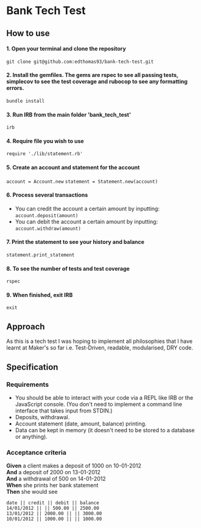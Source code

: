 # Bank Tech Test

## How to use

#### 1. Open your terminal and clone the repository
`git clone git@github.com:edthomas93/bank-tech-test.git`

#### 2. Install the gemfiles. The gems are rspec to see all passing tests, simplecov to see the test coverage and rubocop to see any formatting errors.
`bundle install`

#### 3. Run IRB from the main folder 'bank_tech_test'
`irb`

#### 4. Require file you wish to use
`require './lib/statement.rb'`

#### 5. Create an account and statement for the account
`account = Account.new`
`statement = Statement.new(account)`

#### 6. Process several transactions
* You can credit the account a certain amount by inputting:
  `account.deposit(amount)`
* You can debit the account a certain amount by inputting:
  `account.withdraw(amount)`

#### 7. Print the statement to see your history and balance
`statement.print_statement`

#### 8. To see the number of tests and test coverage
`rspec`


#### 9. When finished, exit IRB
`exit`

## Approach

As this is a tech test I was hoping to implement all philosophies that I have learnt at Maker's so far i.e. Test-Driven, readable, modularised, DRY code.

## Specification

### Requirements

* You should be able to interact with your code via a REPL like IRB or the JavaScript console.  (You don't need to implement a command line interface that takes input from STDIN.)
* Deposits, withdrawal.
* Account statement (date, amount, balance) printing.
* Data can be kept in memory (it doesn't need to be stored to a database or anything).

### Acceptance criteria

**Given** a client makes a deposit of 1000 on 10-01-2012  
**And** a deposit of 2000 on 13-01-2012  
**And** a withdrawal of 500 on 14-01-2012  
**When** she prints her bank statement  
**Then** she would see

```
date || credit || debit || balance
14/01/2012 || || 500.00 || 2500.00
13/01/2012 || 2000.00 || || 3000.00
10/01/2012 || 1000.00 || || 1000.00
```
